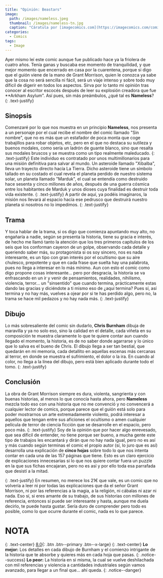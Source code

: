 ```yaml
---
title: "Opinión: Beastars"
image: 
  path: /images/nameless.jpeg
  thumbnail: /images/nameless-tn.jpg
  caption: "Cáratula por [imagecomics.com](https://imagecomics.com/comics/series/nameless)"
categories:
  - Comics
tags:
  - Image
---
```


Ayer mismo leí este comic aunque fue publicado hace ya la friolera de cuatro años. Tenía ganas y buscaba ese momento de tranquilidad, y que mejor momento que encerrado en casa por la cuarentena, porque si digo que el guión viene de la mano de Grant Morrison, quien le conozca ya sabe que la cosa no será sencilla ni fácil, será un viaje intenso y sobre todo muy díficil de digerir en todos los aspectos. Sirva por lo tanto mi opinión tras conocer al escritor escocés después de leer su explosión creadora que fue **Arkham Asylum". Así pues, sin más preámbulos, ¿qué tal es **Nameless**?
{: .text-justify}

<!--more-->

## Sinopsis

Comenzaré por lo que nos muestra en un principio **Nameless**, nos presenta a un personaje por el cual recibe el nombre del comic llamado "Sin nombre", que no es más que un estafador de poca monta que coge trabajillos para robar objetos, etc, pero en el que no destaca su sutileza y buenos modales, como sería un ladrón de guante blanco, sino que resalta sus modales bruscos y se muestra como un tipo realmente maleducado. 
{: .text-justify}
Este individuo es contratado por unos multimillonarios para una misión definitiva para salvar al mundo. Un asteroide llamado "Xibalba", lleva un trayecto directo hacía La Tierra. Dicho asteroide tiene un símbolo tallado en su costado el cual revela el planeta perdido de nuestro sistema solar, un planeta llamado "Marduk", el cual se entendía como destruido hace sesenta y cinco millones de años, después de una guerra cósmica entre los habitantes de Marduk y unos dioses cuya finalidad es destruir toda vida existente.
{: .text-justify}
A partir de aquí, ya podéis imaginaros, la misión nos llevará al espacio hacía ese pedrusco que destruirá nuestro planeta si nosotros no lo impedimos.
{: .text-justify}

## Trama
Y toca hablar de la trama, si os digo que comienza apuntando muy alto, no engañaría a nadie, según se presenta la historia, tiene su gracia e interés, de hecho me llamó tanto la atención que los tres primeros capítulos de los seis que los conforman cayeron de un golpe, observando cada detalle y queriendo saber más, su protagonista si os soy sincero, nos es nada interesante, es un tipo con gran interés por el ocultismo que su aire chulesco, prepotente y que en cada frase que suelta hay una palabrota, pues no llega a interesar en lo más mínimo. Aun con esto el comic como digo propone cosas interesante... pero por desgracia, la historia se va enfrascando en un ir y venir de pensamientos, realidades, nihilismo, violencia, terror... un "sinsentido" que cuando termina, prácticamente estas dando las gracias y diciéndote a ti mismo eso de ¿aquí termina? Pues sí, así termina y no hay más, vuelves a ojear por si te has perdido algo, pero no, la trama se hace mil pedazos y no hay nada más.
{: .text-justify}

## Dibujo
Lo más sobresaliente del comic sin dudarlo, **Chris Burnham** dibuja de maravilla y ya no solo eso, sino la calidad en el detalle, cada viñeta en su composición te muestra claramente lo que te quiere contar aun cuando llegado el momento, la historia, es de no saber donde agarrarse y lo único que lo salva es el bueno de Chris. El dibujo llega a ser tan bestial, que quedarán en mi memoria, cada detallito en aquellas escenas más cercanas al terror, en donde se muestra el sufrimiento, el dolor o la ira. En cuando al color, no llega a la línea del dibujo, pero está bien aplicado durante todo el tomo.
{: .text-justify}

## Conclusión

La obra de Grant Morrison siempre es dura, violenta, sangrienta y con buenas historias, al menos lo que conocía hasta ahora, pero **Nameless** mezcla todo eso con una historia que no me convenció y no convencerá a cualquier lector de comics, porque parece que el guión está solo para poder mostrarnos un arte extremadamente violento, podrá interesar a aquellos que tengan entre sus aficiones el ocultismo o amen cualquier película de terror de ciencia ficción que se desarrolle en el espacio, pero poco más. 
{: .text-justify}
Soy de la opinión que por hacer algo enrevesado, que sea díficil de entender, no tiene porque ser bueno, a mucha gente este tipo de trabajos les encantará y dirán que no hay nada igual, pero no es así y más cuando según terminas el comic el propio autor (sí, lo juro que es así) desarrolla una explicación de **cinco hojas** sobre todo lo que nos intenta contar en cada una de las 157 páginas que tiene. Esto es un claro ejercicio de explicaciones innecesarias si lo que nos quiere contar fuera un puzzle en la que sus fichas encajaran, pero no es así y por ello toda esa parrafada que desistí a la mitad.

{: .text-justify}
En resumen, no merece los 21€ que vale, es un comic que no volvería a leer ni por todas las explicaciones que da el señor Grant Morrison, ni por las referencias a la magia, a la religión, ni cábalas ni azar ni nada. Eso sí, si eres amante de su trabajo, de sus historias con millones de referencia, entonces sí puede ser interesante y hasta, aunque me duela decirlo, te puede hasta gustar. Sería duro de comprender pero todo es posible, como lo que ocurre durante el comic, nada es lo que parece.

# NOTA
{: .text-center}
[8.0](#){: .btn .btn--primary .btn--x-large}
{: .text-center}
**Lo mejor:** Los detalles en cada dibujo de Burnham y el comienzo intrigante de la historia que te absorbe y quieres más en cada hoja que pasas.
{: .notice--success}
**Lo peor:** La historia en si misma, la cual se vuelve deshilachada con mil referencias y violencia a cantidades industriales según vamos avanzado, para llegar a un final que... ahí queda.
{: .notice--danger}
